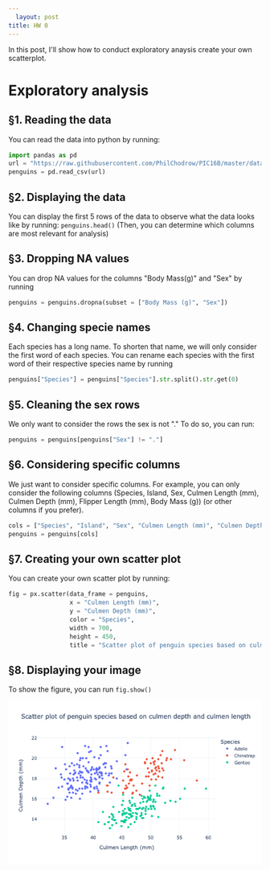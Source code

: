 ```yaml
---
  layout: post
title: HW 0
---
```

  
  In this post, I'll show how to conduct exploratory anaysis create your own scatterplot.  


# Exploratory analysis 

## §1. Reading the data
You can read the data into python by running:

```python 
import pandas as pd
url = "https://raw.githubusercontent.com/PhilChodrow/PIC16B/master/datasets/palmer_penguins.csv"
penguins = pd.read_csv(url)
```

## §2. Displaying the data 
You can display the first 5 rows of the data to observe what the data looks like by running: `penguins.head()`
 (Then, you can determine which columns are most relevant for analysis)

## §3. Dropping NA values
You can drop NA values for the columns "Body Mass(g)" and "Sex" by running
 ```python
 penguins = penguins.dropna(subset = ["Body Mass (g)", "Sex"])
 ```
 
## §4. Changing specie names 
Each species has a long name. To shorten that name, we will only consider the first word of each species. 
You can rename each species with the first word of their respective species name by running 
```python
penguins["Species"] = penguins["Species"].str.split().str.get(0)
```

## §5. Cleaning the sex rows
We only want to consider the rows the sex is not "." To do so, you can run:

```python
penguins = penguins[penguins["Sex"] != "."]
```

## §6. Considering specific columns
We just want to consider specific columns. For example, you can only consider the following columns (Species, Island, Sex, Culmen Length (mm), Culmen Depth (mm), Flipper Length (mm), Body Mass (g)) (or other columns if you prefer). 

```python
cols = ["Species", "Island", "Sex", "Culmen Length (mm)", "Culmen Depth (mm)", "Flipper Length (mm)", "Body Mass (g)"]
penguins = penguins[cols]
```

## §7. Creating your own scatter plot
You can create your own scatter plot by running: 

```python
fig = px.scatter(data_frame = penguins, 
                 x = "Culmen Length (mm)", 
                 y = "Culmen Depth (mm)",
                 color = "Species",
                 width = 700,
                 height = 450,
                 title = "Scatter plot of penguin species based on culmen depth and culmen length")
```
## §8. Displaying your image
To show the figure, you can run `fig.show()`

![image-example.png](/images/newplot-2.png)